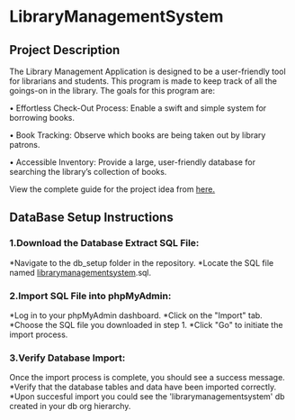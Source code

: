 # LibraryManagementSystem

## Project Description

The Library Management Application is designed to be a user-friendly tool for librarians and 
students. This program is made to keep track of all the goings-on in the library. 
The goals for this program are:


• Effortless Check-Out Process: Enable a swift and simple system for borrowing books.


• Book Tracking: Observe which books are being taken out by library patrons.


• Accessible Inventory: Provide a large, user-friendly database for searching the library’s 
collection of books.

View the complete guide for the project idea from [here.](https://stuconestogacon-my.sharepoint.com/:b:/g/personal/dperera4821_conestogac_on_ca/EQx8O2_YgS5CjLhFESwYpkMB-3tT20e80QVZU1iULLZTPA?e=YUXyFQ)

## DataBase Setup Instructions

### 1.Download the Database Extract SQL File:
*Navigate to the db_setup folder in the repository.
*Locate the SQL file named [librarymanagementsystem](https://github.com/RuwiniP/Library_Management_System/blob/master/DBSetup/librarymanagementsystem.sql).sql.

### 2.Import SQL File into phpMyAdmin:
*Log in to your phpMyAdmin dashboard.
*Click on the "Import" tab.
*Choose the SQL file you downloaded in step 1.
*Click "Go" to initiate the import process.

### 3.Verify Database Import:
Once the import process is complete, you should see a success message.
*Verify that the database tables and data have been imported correctly.
*Upon succesful import you could see the 'librarymanagementsystem' db created in your db org hierarchy.
